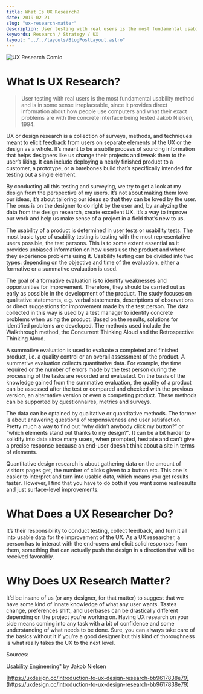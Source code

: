 ```yaml
---
title: What Is UX Research?
date: 2019-02-21
slug: "ux-research-matter"
description: User testing with real users is the most fundamental usability method and is in some sense irreplaceable, since it provides direct information about how people use computers and what their exact problems are with the concrete interface being tested.
keywords: Research / Strategy / UX
layout: "../../layouts/BlogPostLayout.astro"
---
```


<img src="/assets/img/blog/ux-research.webp" alt="UX Research Comic"/>

# What Is UX Research?

> User testing with real users is the most fundamental usability method and is in some sense irreplaceable, since it provides direct information about how people use computers and what their exact problems are with the concrete interface being tested
> Jakob Nielsen, 1994.

UX or design research is a collection of surveys, methods, and techniques meant to elicit feedback from users on separate elements of the UX or the design as a whole. It’s meant to be a subtle process of sourcing information that helps designers like us change their projects and tweak them to the user’s liking. It can include deploying a nearly finished product to a customer, a prototype, or a barebones build that’s specifically intended for testing out a single element.

By conducting all this testing and surveying, we try to get a look at my design from the perspective of my users. It’s not about making them love our ideas, it’s about tailoring our ideas so that they can be loved by the user. The onus is on the designer to do right by the user and, by analyzing the data from the design research, create excellent UX. It’s a way to improve our work and help us make sense of a project in a field that’s new to us.

The usability of a product is determined in user tests or usability tests. The most basic type of usability testing is testing with the most representative users possible, the test persons. This is to some extent essential as it provides unbiased information on how users use the product and where they experience problems using it. Usability testing can be divided into two types: depending on the objective and time of the evaluation, either a formative or a summative evaluation is used.

The goal of a formative evaluation is to identify weaknesses and opportunities for improvement. Therefore, they should be carried out as early as possible in the development of the product. The study focuses on qualitative statements, e.g. verbal statements, descriptions of observations or direct suggestions for improvement made by the test person. The data collected in this way is used by a test manager to identify concrete problems when using the product. Based on the results, solutions for identified problems are developed. The methods used include the Walkthrough method, the Concurrent Thinking Aloud and the Retrospective Thinking Aloud.

A summative evaluation is used to evaluate a completed and finished product, i.e. a quality control or an overall assessment of the product. A summative evaluation collects quantitative data. For example, the time required or the number of errors made by the test person during the processing of the tasks are recorded and evaluated. On the basis of the knowledge gained from the summative evaluation, the quality of a product can be assessed after the test or compared and checked with the previous version, an alternative version or even a competing product. These methods can be supported by questionnaires, metrics and surveys.

The data can be optained by qualitative or quantitative methods. The former is about answering questions of responsiveness and user satisfaction. Pretty much a way to find out “why didn’t anybody click my button?” or “which elements stand out thanks to my design?”. It can be a bit harder to solidify into data since many users, when prompted, hesitate and can’t give a precise response because an end-user doesn’t think about a site in terms of elements.

Quantitative design research is about gathering data on the amount of visitors pages get, the number of clicks given to a button etc. This one is easier to interpret and turn into usable data, which means you get results faster. However, I find that you have to do both if you want some real results and just surface-level improvements.

# What Does a UX Researcher Do?

It’s their responsibility to conduct testing, collect feedback, and turn it all into usable data for the improvement of the UX. As a UX researcher, a person has to interact with the end-users and elicit solid responses from them, something that can actually push the design in a direction that will be received favorably.

# Why Does UX Research Matter?

It’d be insane of us (or any designer, for that matter) to suggest that we have some kind of innate knowledge of what any user wants. Tastes change, preferences shift, and userbases can be drastically different depending on the project you’re working on. Having UX research on your side means coming into any task with a bit of confidence and some understanding of what needs to be done. Sure, you can always take care of the basics without it if you’re a good designer but this kind of thoroughness is what really takes the UX to the next level.

Sources:

[Usability Engineering](https://books.google.de/books?id=95As2OF67f0C&pg=PA165&lpg=PA165&dq#v=onepage&q&f=false)" by Jakob Nielsen

[https://uxdesign.cc/introduction-to-ux-design-research-bb9617838e79](https://uxdesign.cc/introduction-to-ux-design-research-bb9617838e79)

[](https://intranet.easy.de/display/UE/UX+Research)
